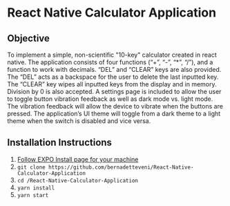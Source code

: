 # React Native Calculator Application

## Objective 
To implement a simple, non-scientific "10-key" calculator created in react native. The application consists of four functions (“+”, “-”, “*”, “/”), and a function to work with decimals. “DEL” and “CLEAR” keys are also provided. The “DEL” acts as a backspace for the user to delete the last inputted key. The “CLEAR” key wipes all inputted keys from the display and in memory. Division by 0 is also accepted. A settings page is included to allow the user to toggle button vibration feedback as well as dark mode vs. light mode. The vibration feedback will allow the device to vibrate when the buttons are pressed. The application’s UI theme will toggle from a dark theme to a light theme when the switch is disabled and vice versa.

## Installation Instructions

1. <a href="https://docs.expo.dev/get-started/installation/">Follow EXPO Install page for your machine</a>
2. `git clone https://github.com/bernadetteveni/React-Native-Calculator-Application`
3. `cd /React-Native-Calculator-Application`
4. `yarn install`
5. `yarn start`

